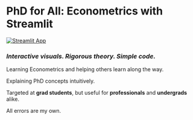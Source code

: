 # PhD for All: Econometrics with Streamlit

[![Streamlit App](https://static.streamlit.io/badges/streamlit_badge_black_white.svg)](https://phd-econometrics.streamlit.app)

### *Interactive visuals. Rigorous theory. Simple code.*

Learning Econometrics and helping others learn along the way.

Explaining PhD concepts intuitively.

Targeted at **grad students**, but useful for **professionals** and **undergrads** alike.

All errors are my own.
